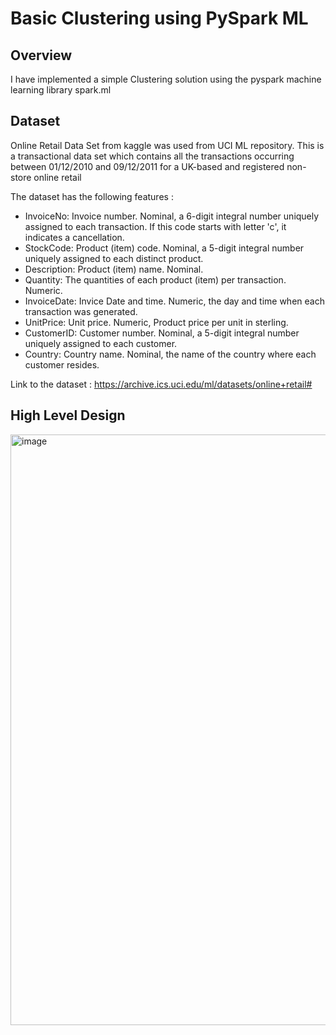 # Basic Clustering using PySpark ML 
## Overview
I have implemented a simple Clustering solution using the pyspark machine learning library spark.ml 

## Dataset
Online Retail Data Set from kaggle was used from UCI ML repository. This is a transactional data set which contains all the transactions occurring between 01/12/2010 and 09/12/2011 for a UK-based and registered non-store online retail

The dataset has the following features :

- InvoiceNo: Invoice number. Nominal, a 6-digit integral number uniquely assigned to each transaction. If this code starts with letter 'c', it indicates a cancellation.
- StockCode: Product (item) code. Nominal, a 5-digit integral number uniquely assigned to each distinct product.
- Description: Product (item) name. Nominal.
- Quantity: The quantities of each product (item) per transaction. Numeric.
- InvoiceDate: Invice Date and time. Numeric, the day and time when each transaction was generated.
- UnitPrice: Unit price. Numeric, Product price per unit in sterling.
- CustomerID: Customer number. Nominal, a 5-digit integral number uniquely assigned to each customer.
- Country: Country name. Nominal, the name of the country where each customer resides.

Link to the dataset : https://archive.ics.uci.edu/ml/datasets/online+retail#  


## High Level Design

<img width="945" alt="image" src="https://user-images.githubusercontent.com/89654615/205476532-c3873e21-079e-4c6f-933c-20a78a276555.png">
